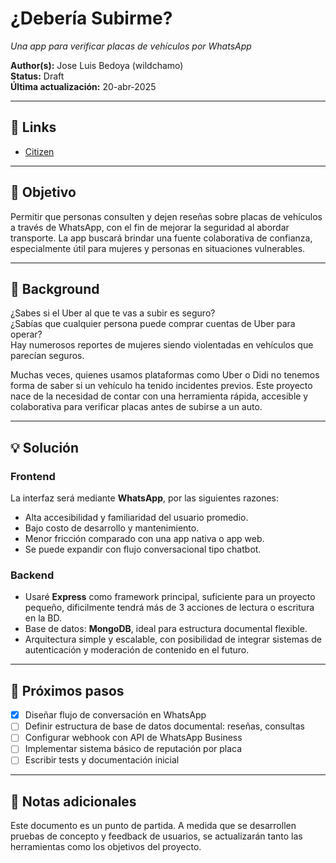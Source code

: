 # ¿Debería Subirme?
*Una app para verificar placas de vehículos por WhatsApp*

**Author(s):** Jose Luis Bedoya (wildchamo)  
**Status:** Draft  
**Última actualización:** 20-abr-2025

---

## 🔗 Links
- [Citizen](https://citizen.com/)

---

## 🎯 Objetivo

Permitir que personas consulten y dejen reseñas sobre placas de vehículos a través de WhatsApp, con el fin de mejorar la seguridad al abordar transporte. La app buscará brindar una fuente colaborativa de confianza, especialmente útil para mujeres y personas en situaciones vulnerables.

---

## 🧠 Background

¿Sabes si el Uber al que te vas a subir es seguro?  
¿Sabías que cualquier persona puede comprar cuentas de Uber para operar?  
Hay numerosos reportes de mujeres siendo violentadas en vehículos que parecían seguros.

Muchas veces, quienes usamos plataformas como Uber o Didi no tenemos forma de saber si un vehículo ha tenido incidentes previos. Este proyecto nace de la necesidad de contar con una herramienta rápida, accesible y colaborativa para verificar placas antes de subirse a un auto.

---

## 💡 Solución

### Frontend

La interfaz será mediante **WhatsApp**, por las siguientes razones:

- Alta accesibilidad y familiaridad del usuario promedio.
- Bajo costo de desarrollo y mantenimiento.
- Menor fricción comparado con una app nativa o app web.
- Se puede expandir con flujo conversacional tipo chatbot.

### Backend

- Usaré **Express** como framework principal, suficiente para un proyecto pequeño, dificilmente tendrá más de 3 acciones de lectura o escritura en la BD.
- Base de datos: **MongoDB**, ideal para estructura documental flexible.
- Arquitectura simple y escalable, con posibilidad de integrar sistemas de autenticación y moderación de contenido en el futuro.

---

## 🚀 Próximos pasos

- [X] Diseñar flujo de conversación en WhatsApp
- [ ] Definir estructura de base de datos documental: reseñas, consultas
- [ ] Configurar webhook con API de WhatsApp Business
- [ ] Implementar sistema básico de reputación por placa
- [ ] Escribir tests y documentación inicial

---

## 📝 Notas adicionales

Este documento es un punto de partida. A medida que se desarrollen pruebas de concepto y feedback de usuarios, se actualizarán tanto las herramientas como los objetivos del proyecto.
